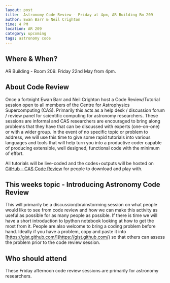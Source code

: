 ```yaml
---
layout: post
title:  Astronomy Code Review - Friday at 4pm, AR Building Rm 209 
author: Ewan Barr & Neil Crighton 
time: 4 PM
location: AR 209
category: upcoming
tags: astronomy code 
---
```


## Where & When?

AR Building - Room 209. Friday 22nd May from 4pm.<br>

## About Code Review

Once a fortnight Ewan Barr and Neil Crighton host a Code Review/Tutorial session open to all members of the Centre for Astrophysics Supercomputing (CAS). Primarily this acts as a help desk / discussion forum / review panel for scientific computing for astronomy researchers. These sessions are informal and CAS researchers are encouraged to bring along problems that they have that can be discussed with experts (one-on-one) or with a wider group. In the event of no specific topic or problem to address, we will use this time to give some rapid tutorials into various languages and tools that will help turn you into a productive coder capable of producing extensible, well designed, functional code with the minimum of effort.

All tutorials will be live-coded and the codes+outputs will be hosted on [GitHub - CAS Code Review](https://github.com/ewanbarr/CAS_Code_Review) for people to download and play with.

## This weeks topic - Introducing Astronomy Code Review 

This will primarily be a discussion/brainstorming session on what people would like to see from code review and how we can make this activity as useful as possible for as many people as possible.
If there is time we will have a short introduction to Ipython notebook looking at how to get the most from it. People are also welcome to bring a coding problem before hand. Ideally if you have a problem, copy and paste it into [https://gist.github.com/](https://gist.github.com/) so that others can assess the problem prior to the code review session.

## Who should attend

These Friday afternoon code review sessions are primarily for astronomy researchers. 



